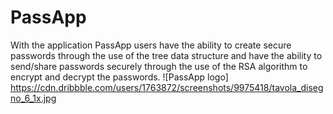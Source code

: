 # PassApp
With the application PassApp users have the ability to create secure passwords through the use of the tree data structure and have the ability to send/share passwords securely through the use of the RSA algorithm to encrypt and decrypt the passwords. 
![PassApp logo] https://cdn.dribbble.com/users/1763872/screenshots/9975418/tavola_disegno_6_1x.jpg
